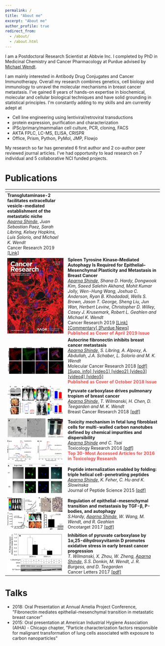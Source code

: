 ```yaml
---
permalink: /
title: "About me"
excerpt: "About me"
author_profile: true
redirect_from: 
  - /about/
  - /about.html
---
```

I am a Postdoctoral Research Scientist at Abbvie Inc. 
I completed by PhD in Medicinal Chemistry and Cancer Pharmacology at Purdue advised by [Michael Wendt](https://www.wendtlab.com/). 

I am mainly interested in Antibody Drug Conjugates and Cancer Immunotherapy. Overall my research combines genetics, cell biology and immunology to unravel the molecular mechanisms in breast cancer metastasis.  I've gained 8 years of hands-on expertise in biochemical, molecular and cellular biological techniques and have solid grounding in statistical principles. I'm constantly adding to my skills and am currently adept at 
* Cell line engineering using lentiviral/retroviral transductions
* protein expression, purification and characterization
* iPSc/primary/mammalian cell culture, PCR, cloning, FACS
* AKTA FPLC, LC-MS, ELISA, CRISPR
* Office, Prism, Python, PyMol, JMP, Flowjo

My research so far has generated 6 first author and 2 co-author peer reviewed journal articles. I've had opportunity to lead research on 7 individual and 5 collaborative NCI funded projects.


Publications
======
<table id="t">
  <colgroup>
    <col class="w">
    <col>
  </colgroup>
  <thead>
    <tr>
      <th></th>
      <th></th>
    </tr>
  </thead>
  <tbody>
     <tr>
      <td><b>Transglutaminase-2 facilitates extracellular vesicle-mediated establishment of the metastatic niche</b><br/><em><u>Aparna Shinde,</u> Juan Sebastian Paez, Sarah Libring, Kelsey Hopkins, Luis Solorio, and Michael K. Wendt</em><br/>Cancer Research 2019  <a href="https://www.nature.com/articles/s41389-020-0204-5" target="_blank"> [Link] </a> <a 
     </tr>
     <tr>
      <td><img src='/images/cancer-researchLO.jpg' alt="drawing" width="300px"/></td>
      <td><b>Spleen Tyrosine Kinase–Mediated Autophagy Is Required for Epithelial–Mesenchymal Plasticity and Metastasis in Breast Cancer</b><br/><em><u>Aparna Shinde,</u> Shana D. Hardy, Dongwook Kim, Saeed Salehin Akhand, Mohit Kumar Jolly, Wen-Hung Wang, Joshua C. Anderson, Ryan B. Khodadadi, Wells S. Brown, Jason T. George, Sheng Liu, Jun Wan, Herbert Levine, Christopher D. Willey, Casey J. Krusemark, Robert L. Geahlen and Michael K. Wendt</em><br/>Cancer Research 2019  <a href="http://cancerres.aacrjournals.org/content/79/8/1831" target="_blank"> [Link] </a> <a href="http://cancerres.aacrjournals.org/content/79/8/1756?iss=8" target="_blank"> [Commentary] </a> <a href="https://www.purdue.edu/newsroom/releases/2019/Q2/lock-n-block-drug-may-prevent-cancer-from-metastasizing.html" target="_blank"> [Purdue News]</a> <br/> <b style="color:#ff4d4d;">Published as Cover of April 2019 Issue </b></td> 
    </tr>
    <tr>
      <td><img src='/images/pub_toc_1.png' alt="drawing" width="300px"/></td>
      <td><b>Autocrine fibronectin inhibits breast cancer metastasis</b><br/><em><u>Aparna Shinde,</u> S. Libring, A. Alposy, A. Abdullah, J.A. Schaber, L. Solorio and M. K. Wendt</em><br/>Molecular Cancer Research 2018  <a href="http://aparna014.github.io/files/Paper_1.pdf"> [pdf] </a>  <a href="http://aparna014.github.io/files/Supp_Paper_1.pdf"> [Supp. info] </a>  <a href="https://youtu.be/jEgJw-FlDuI"> [video1] </a><a href="https://youtu.be/7pAEajpogMo"> [video2] </a><a href="https://youtu.be/OtePIRw5Tjc"> [video3] </a><a href="https://youtu.be/Bx3UYCAOuf8"> [video4] </a><a href="https://youtu.be/FUy_80M0Q7I"> [video5] </a><br/> <b style="color:#ff4d4d;">Published as Cover of October 2018 Issue </b></td> 
    </tr>
    <tr>
      <td><img src='/images/pub_toc_2.png' alt="drawing" width="300px"/></td>
      <td><b>Pyruvate carboxylase drives pulmonary tropism of breast cancer</b><br/><em><u>Aparna Shinde,</u> T. Wilmanski, H. Chen, D. Teegarden and M. K. Wendt </em> <br/>Breast Cancer Research 2018 <a href="http://aparna014.github.io/files/Paper_2.pdf">[pdf]</a></td>
    </tr>
        <tr>
      <td><img src='/images/pub_toc_3.png' alt="drawing" width="300px"/></td>
      <td><b>Toxicity mechanism in fetal lung fibroblast cells for multi-walled carbon nanotubes defined by chemical impurities and dispersibility</b><br/><em><u>Aparna Shinde</u> and C. Tsai</em> <br/>Toxicology Research 2016 <a href="http://aparna014.github.io/files/Paper_3.pdf"> [pdf] </a> <br/> <b style="color:#ff4d4d;">Top 30-Most Accessed Articles for 2016 in Toxicology Research </b></td>
    </tr>
        <tr>
      <td><img src='/images/pub_toc_4.png' alt="drawing" width="300px"/></td>
      <td><b>Peptide internalization enabled by folding: triple helical cell-penetrating peptides</b><br/><em><u>Aparna Shinde,</u> K. Feher, C. Hu and K. Slowinska</em> <br/>Journal of Peptide Science 2015 <a href="http://aparna014.github.io/files/Paper_4.pdf"> [pdf] </a></td>
    </tr>
            <tr>
      <td><img src='/images/pub_toc_5.png' alt="drawing" width="300px"/></td>
      <td><b>Regulation of epithelial-mesenchymal transition and metastasis by TGF-&beta;, P-bodies, and autophagy</b><br/><em>S.Hardy, <u>Aparna Shinde,</u> W. Wang, M. Wendt, and R. Geahlen</em> <br/> Oncotarget 2017 <a href="http://aparna014.github.io/files/Paper_5.pdf"> [pdf] </a></td>
    </tr>
        <tr>
      <td><img src='/images/pub_toc_6.png' alt="drawing" width="300px"/></td>
      <td><b>Inhibition of pyruvate carboxylase by 1&alpha;,25-dihydroxyvitamin D promotes oxidative stress in early breast cancer progression</b><br/><em>T. Wilmanski, X. Zhou, W. Zheng, <u>Aparna Shinde,</u> S.S. Donkin, M. Wendt, J. R. Burgess, and D. Teegarden</em> <br/>Cancer Letters 2017 <a href="http://aparna014.github.io/files/Paper_6.pdf"> [pdf] </a></td>
    </tr>
  </tbody>
</table>

Talks
======
* 2018: Oral Presentation at Annual Amelia Project Conference, "Fibronectin mediates epithelial-mesenchymal
transition in metastatic breast cancer"
* 2015: Oral presentation at American Industrial Hygiene Association (AIHA) - Chicago chapter, "Particle characterization factors responsible for malignant transformation of lung cells associated with exposure to carbon nanoparticles"

